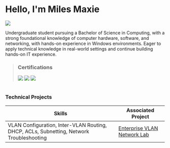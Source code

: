 # Hello, I'm Miles Maxie

<a href=""><img src="https://img.shields.io/badge/-LinkedIn-0072b1?&style=for-the-badge&logo=linkedin&logoColor=white" /></a>

Undergraduate student pursuing a Bachelor of Science in Computing, with a strong foundational knowledge of computer hardware, software, and networking, with hands-on experience in Windows environments. Eager to apply technical knowledge in real-world settings and continue building hands-on IT experience.

> ### Certifications
> <img src="https://img.shields.io/badge/-Security%2B-FF0000?&style=for-the-badge&logo=CompTIA&logoColor=white" />
> <img src="https://img.shields.io/badge/-Network%2B-FF0000?&style=for-the-badge&logo=CompTIA&logoColor=white" />
> <img src="https://img.shields.io/badge/-CCNA (In Progress)-0A66C2?style=for-the-badge&logo=Cisco&logoColor=white" />
#

### Technical Projects

| Skills                                    | Associated Project         |
|-----------------------------------------------|----------------------------|
|   VLAN Configuration, Inter-VLAN Routing, DHCP, ACLs, Subnetting, Network Troubleshooting | <a href="https://github.com/mylesmaxie0/Enterprise-VLAN-Network-Lab">Enterprise VLAN Network Lab</a>|




